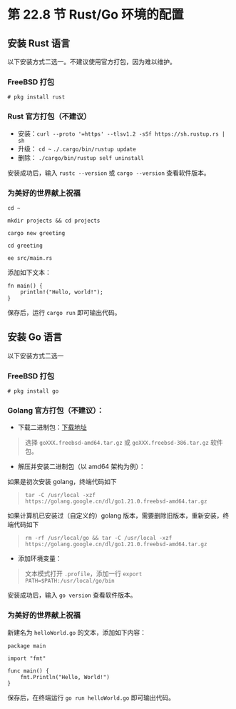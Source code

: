 # 第 22.8 节 Rust/Go 环境的配置

## 安装 Rust 语言

以下安装方式二选一。不建议使用官方打包，因为难以维护。

### FreeBSD 打包

```shell-session
# pkg install rust
```

### Rust 官方打包（不建议）

- 安装：`curl --proto '=https' --tlsv1.2 -sSf https://sh.rustup.rs | sh`
- 升级： `cd ~` `./.cargo/bin/rustup update`
- 删除： `./cargo/bin/rustup self uninstall`

安装成功后，输入 `rustc --version` 或 `cargo --version` 查看软件版本。

### 为美好的世界献上祝福

`cd ~`

`mkdir projects && cd projects`

`cargo new greeting`

`cd greeting`

`ee src/main.rs`

添加如下文本：

```shell-session
fn main() {
    println!("Hello, world!");
}
```

保存后，运行 `cargo run` 即可输出代码。

## 安装 Go 语言

以下安装方式二选一

### FreeBSD 打包

`# pkg install go`

### Golang 官方打包（不建议）：

- 下载二进制包：[下载地址](https://golang.google.cn/dl/)

> 选择 `goXXX.freebsd-amd64.tar.gz` 或 `goXXX.freebsd-386.tar.gz` 软件包。

- 解压并安装二进制包（以 amd64 架构为例）：

如果是初次安装 golang，终端代码如下

> `tar -C /usr/local -xzf https://golang.google.cn/dl/go1.21.0.freebsd-amd64.tar.gz`

如果计算机已安装过（自定义的）golang 版本，需要删除旧版本，重新安装，终端代码如下

> `rm -rf /usr/local/go && tar -C /usr/local -xzf https://golang.google.cn/dl/go1.21.0.freebsd-amd64.tar.gz`

- 添加环境变量：

> 文本模式打开 `.profile`，添加一行 `export PATH=$PATH:/usr/local/go/bin`

安装成功后，输入 `go version` 查看软件版本。

### 为美好的世界献上祝福

新建名为 `helloWorld.go` 的文本，添加如下内容：

```shell-session
package main

import "fmt"

func main() {
    fmt.Println("Hello, World!")
}
```

保存后，在终端运行 `go run helloWorld.go` 即可输出代码。

